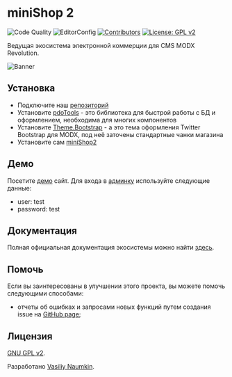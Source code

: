 # miniShop 2

![Code Quality](https://github.com/Ibochkarev/miniShop2/actions/workflows/phpcs.yml/badge.svg)
![EditorConfig](https://github.com/Ibochkarev/miniShop2/actions/workflows/test.yml/badge.svg)
[![Contributors](https://img.shields.io/github/contributors/bezumkin/miniShop2.svg?style=flat-square)](https://github.com/bezumkin/miniShop2/graphs/contributors)
[![License: GPL v2](https://img.shields.io/badge/License-GPL%20v2-blue.svg?style=flat-square)](https://www.gnu.org/licenses/gpl-2.0)

Ведущая экосистема электронной коммерции для CMS MODX Revolution.

![Banner](https://file.modx.pro/files/3/2/0/320623bc5e63ec239ffdf21e56ee5d88.png)

## Установка

-   Подключите наш [репозиторий](https://modstore.pro/info/connection)
-   Установите [pdoTools](https://modstore.pro/packages/utilities/pdotools) - это библиотека для быстрой работы с БД и оформлением, необходима для многих компонентов
-   Установите [Theme.Bootstrap](https://modstore.pro/packages/sites-themes/theme.bootstrap) - а это тема оформления Twitter Bootstrap для MODX, под неё заточены стандартные чанки магазина
-   Установите сам [miniShop2](https://modstore.pro/packages/ecommerce/minishop2)

## Демо

Посетите [демо](https://minishop2.com/) сайт. Для входа в [админку](https://minishop2.com/manager/) используйте следующие данные:

-   user: test
-   password: test

## Документация

Полная официальная документация экосистемы можно найти [здесь](https://docs.modx.pro/komponentyi/minishop2).

## Помочь

Если вы заинтересованы в улучшении этого проекта, вы можете помочь следующими способами:

-   отчеты об ошибках и запросами новых функций путем создания issue на [GitHub page](https://github.com/bezumkin/miniShop2/issues);

## Лицензия

[GNU GPL v2](https://opensource.org/licenses/GPL-2.0).

Разработано [Vasiliy Naumkin](https://github.com/bezumkin).
